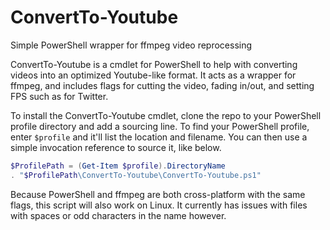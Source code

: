 # ConvertTo-Youtube
Simple PowerShell wrapper for ffmpeg video reprocessing

ConvertTo-Youtube is a cmdlet for PowerShell to help with converting videos into an optimized Youtube-like format. It acts as a wrapper for ffmpeg, and includes flags for cutting the video, fading in/out, and setting FPS such as for Twitter.

To install the ConvertTo-Youtube cmdlet, clone the repo to your PowerShell profile directory and add a sourcing line. To find your PowerShell profile, enter `$profile` and it'll list the location and filename. You can then use a simple invocation reference to source it, like below.

```powershell
$ProfilePath = (Get-Item $profile).DirectoryName
. "$ProfilePath\ConvertTo-Youtube\ConvertTo-Youtube.ps1"
```

Because PowerShell and ffmpeg are both cross-platform with the same flags, this script will also work on Linux. It currently has issues with files with spaces or odd characters in the name however.